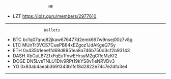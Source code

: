                        ME                         
- LZT https://lolz.guru/members/2977610          
--------------------------------------------------
                     Wallets
- BTC bc1q07qnq82jkaw676477d2emk697w9nsej00z7v8g 
- LTC MUnTr3VCS7CuePB84xEZgoz1JdAKgeQ7Sy         
- ETH 0x435b1eee1fd69d8951ea8a746b750d3cf2b93143 
- DASH XbGuL87ZfxFqEu1fxwEHrsyM2gCReMzKf2        
- DOGE DN5LvsTNLU1Div9RPt19kYS8v1ieNRVDv3        
- YO 0x83ab4aeab3691343b1fcf8d2822e74c7e2dfa3e4  
----------------------------------------------------

